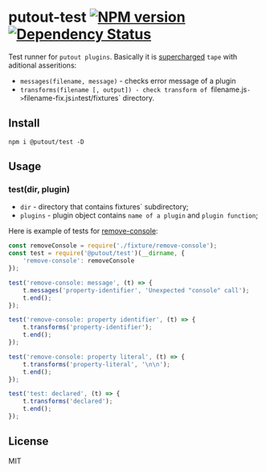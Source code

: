 # putout-test [![NPM version][NPMIMGURL]][NPMURL] [![Dependency Status][DependencyStatusIMGURL]][DependencyStatusURL]

[NPMIMGURL]:                https://img.shields.io/npm/v/@putout/test.svg?style=flat&longCache=true
[NPMURL]:                   https://npmjs.org/package/@putout/test"npm"

[DependencyStatusURL]:      https://david-dm.org/coderaiser/putout?path=packages/test-runner
[DependencyStatusIMGURL]:   https://david-dm.org/coderaiser/putout.svg?path=packages/test-runner

Test runner for `putout plugins`. Basically it is [supercharged](https://github.com/coderaiser/supertape) `tape` with aditional asseritions:

- `messages(filename, message)` - checks error message of a plugin
- `transforms(filename [, output]) - check transform of `filename.js` -> `filename-fix.js` in `test/fixtures` directory.

## Install

```
npm i @putout/test -D
```

## Usage

### test(dir, plugin)
- `dir` - directory that contains fixtures` subdirectory;
- `plugins` - plugin object contains `name of a plugin` and `plugin function`;

Here is example of tests for [remove-console](https://github.com/coderaiser/putout/tree/master/packages/plugin-remove-console):

```js
const removeConsole = require('./fixture/remove-console');
const test = require('@putout/test')(__dirname, {
    'remove-console': removeConsole
});

test('remove-console: message', (t) => {
    t.messages('property-identifier', 'Unexpected "console" call');
    t.end();
});

test('remove-console: property identifier', (t) => {
    t.transforms('property-identifier');
    t.end();
});

test('remove-console: property literal', (t) => {
    t.transforms('property-literal', '\n\n');
    t.end();
});

test('test: declared', (t) => {
    t.transforms('declared');
    t.end();
});
```

## License

MIT

